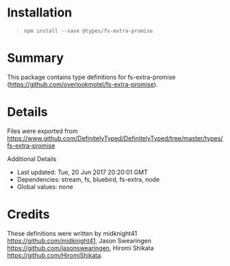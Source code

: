 # Installation
> `npm install --save @types/fs-extra-promise`

# Summary
This package contains type definitions for fs-extra-promise (https://github.com/overlookmotel/fs-extra-promise).

# Details
Files were exported from https://www.github.com/DefinitelyTyped/DefinitelyTyped/tree/master/types/fs-extra-promise

Additional Details
 * Last updated: Tue, 20 Jun 2017 20:20:01 GMT
 * Dependencies: stream, fs, bluebird, fs-extra, node
 * Global values: none

# Credits
These definitions were written by midknight41 <https://github.com/midknight41>, Jason Swearingen <https://github.com/jasonswearingen>, Hiromi Shikata <https://github.com/HiromiShikata>.
